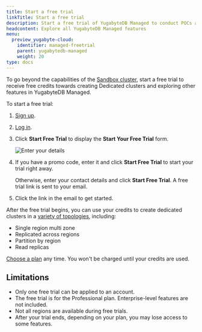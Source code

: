 ```yaml
---
title: Start a free trial
linkTitle: Start a free trial
description: Start a free trial of YugabyteDB Managed to conduct POCs and performance testing.
headcontent: Explore all YugabyteDB Managed features
menu:
  preview_yugabyte-cloud:
    identifier: managed-freetrial
    parent: yugabytedb-managed
    weight: 20
type: docs
---
```


To go beyond the capabilities of the [Sandbox cluster](../cloud-basics/create-clusters/create-clusters-free/), start a free trial to receive free credits towards creating Dedicated clusters and exploring other features in YugabyteDB Managed.

To start a free trial:

1. [Sign up](https://cloud.yugabyte.com/signup?utm_medium=direct&utm_source=docs&utm_campaign=YBM_signup).
1. [Log in](https://cloud.yugabyte.com/login).
1. Click **Start Free Trial** to display the **Start Your Free Trial** form.

    ![Enter your details](/images/yb-cloud/managed-trial-2.png)

1. If you have a promo code, enter it and click **Start Free Trial** to start your trial right away.

    Otherwise, enter your contact details and click **Start Free Trial**. A free trial link is sent to your email.

1. Click the link in the email to get started.

After the free trial begins, you can use your credits to create dedicated clusters in a [variety of topologies](../cloud-basics/create-clusters-topology/), including:

- Single region multi zone
- Replicated across regions
- Partition by region
- Read replicas

[Choose a plan](https://www.yugabyte.com/yugabyte-cloud-standard-price-list/) any time. You won't be charged until your credits are used.

## Limitations

- Only one free trial can be applied to an account.
- The free trial is for the Professional plan. Enterprise-level features are not included.
- Not all regions are available during free trials.
- After your trial ends, depending on your plan, you may lose access to some features.
